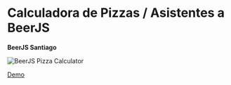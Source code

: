 # Calculadora de Pizzas / Asistentes a BeerJS

**BeerJS Santiago**

![BeerJS Pizza Calculator](https://i.imgur.com/bIwfdfC.png)

[Demo](https://pizzas.beerjs.cl)
